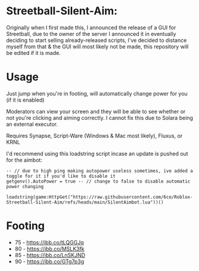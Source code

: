 # Streetball-Silent-Aim:

Originally when I first made this, I announced the release of a GUI for Streetball, due to the owner of the server I announced it in eventually deciding to start selling already-released scripts, I've decided to distance myself from that & the GUI will most likely not be made, this repository will be edited if it is made.

# Usage

Just jump when you're in footing, will automatically change power for you (if it is enabled)

Moderators can view your screen and they will be able to see whether or not you're clicking and aiming correctly. I cannot fix this due to Solara being an external executor.

Requires Synapse, Script-Ware (Windows & Mac most likely), Fluxus, or KRNL

I'd recommend using this loadstring script incase an update is pushed out for the aimbot:
```
-- // due to high ping making autopower useless sometimes, ive added a toggle for it if you'd like to disable it
getgenv().AutoPower = true -- // change to false to disable automatic power changing

loadstring(game:HttpGet("https://raw.githubusercontent.com/6ce/Roblox-Streetball-Silent-Aim/refs/heads/main/SilentAimbot.lua"))()
```

# Footing

- 75 - https://ibb.co/tLQGGJq
- 80 - https://ibb.co/MSLK3fk
- 85 - https://ibb.co/LnSKJND
- 90 - https://ibb.co/GTg7p3g
